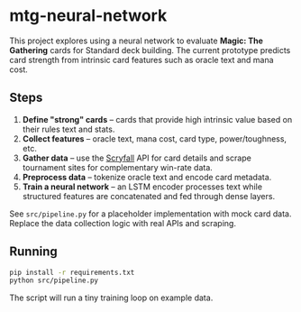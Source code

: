# mtg-neural-network

This project explores using a neural network to evaluate **Magic: The Gathering** cards for Standard deck building. The current prototype predicts card strength from intrinsic card features such as oracle text and mana cost.

## Steps

1. **Define "strong" cards** – cards that provide high intrinsic value based on their rules text and stats.
2. **Collect features** – oracle text, mana cost, card type, power/toughness, etc.
3. **Gather data** – use the [Scryfall](https://scryfall.com/docs/api) API for card details and scrape tournament sites for complementary win-rate data.
4. **Preprocess data** – tokenize oracle text and encode card metadata.
5. **Train a neural network** – an LSTM encoder processes text while structured features are concatenated and fed through dense layers.

See `src/pipeline.py` for a placeholder implementation with mock card data. Replace the data collection logic with real APIs and scraping.

## Running

```bash
pip install -r requirements.txt
python src/pipeline.py
```

The script will run a tiny training loop on example data.

